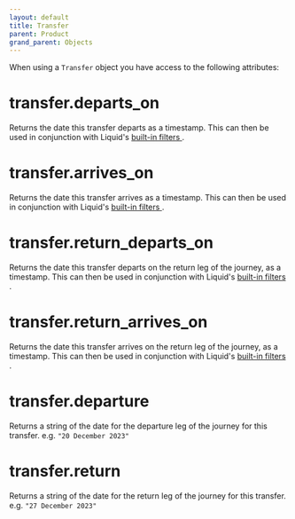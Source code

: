 ```yaml
---
layout: default
title: Transfer
parent: Product
grand_parent: Objects
---
```


When using a `Transfer` object you have access to the following attributes:

# transfer.departs_on

Returns the date this transfer departs as a timestamp. This can then be used in conjunction with Liquid's [ built-in filters ](https://shopify.github.io/liquid/filters/date/).

# transfer.arrives_on

Returns the date this transfer arrives as a timestamp. This can then be used in conjunction with Liquid's [ built-in filters ](https://shopify.github.io/liquid/filters/date/).

# transfer.return_departs_on

Returns the date this transfer departs on the return leg of the journey, as a timestamp. This can then be used in conjunction with Liquid's [ built-in filters ](https://shopify.github.io/liquid/filters/date/).

# transfer.return_arrives_on

Returns the date this transfer arrives on the return leg of the journey, as a timestamp. This can then be used in conjunction with Liquid's [ built-in filters ](https://shopify.github.io/liquid/filters/date/).

# transfer.departure

Returns a string of the date for the departure leg of the journey for this transfer. e.g. `"20 December 2023"`

# transfer.return

Returns a string of the date for the return leg of the journey for this transfer. e.g. `"27 December 2023"`
